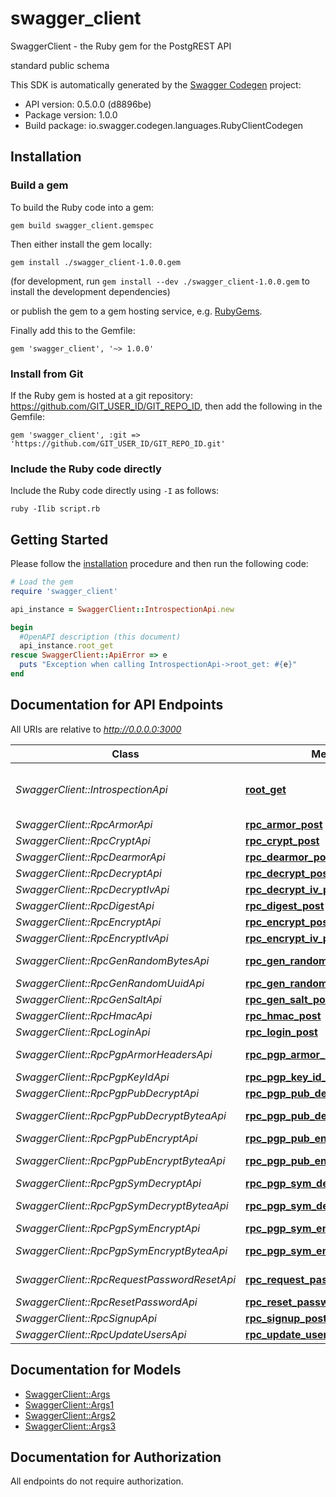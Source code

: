 # swagger_client

SwaggerClient - the Ruby gem for the PostgREST API

standard public schema

This SDK is automatically generated by the [Swagger Codegen](https://github.com/swagger-api/swagger-codegen) project:

- API version: 0.5.0.0 (d8896be)
- Package version: 1.0.0
- Build package: io.swagger.codegen.languages.RubyClientCodegen

## Installation

### Build a gem

To build the Ruby code into a gem:

```shell
gem build swagger_client.gemspec
```

Then either install the gem locally:

```shell
gem install ./swagger_client-1.0.0.gem
```
(for development, run `gem install --dev ./swagger_client-1.0.0.gem` to install the development dependencies)

or publish the gem to a gem hosting service, e.g. [RubyGems](https://rubygems.org/).

Finally add this to the Gemfile:

    gem 'swagger_client', '~> 1.0.0'

### Install from Git

If the Ruby gem is hosted at a git repository: https://github.com/GIT_USER_ID/GIT_REPO_ID, then add the following in the Gemfile:

    gem 'swagger_client', :git => 'https://github.com/GIT_USER_ID/GIT_REPO_ID.git'

### Include the Ruby code directly

Include the Ruby code directly using `-I` as follows:

```shell
ruby -Ilib script.rb
```

## Getting Started

Please follow the [installation](#installation) procedure and then run the following code:
```ruby
# Load the gem
require 'swagger_client'

api_instance = SwaggerClient::IntrospectionApi.new

begin
  #OpenAPI description (this document)
  api_instance.root_get
rescue SwaggerClient::ApiError => e
  puts "Exception when calling IntrospectionApi->root_get: #{e}"
end

```

## Documentation for API Endpoints

All URIs are relative to *http://0.0.0.0:3000*

Class | Method | HTTP request | Description
------------ | ------------- | ------------- | -------------
*SwaggerClient::IntrospectionApi* | [**root_get**](docs/IntrospectionApi.md#root_get) | **GET** / | OpenAPI description (this document)
*SwaggerClient::RpcArmorApi* | [**rpc_armor_post**](docs/RpcArmorApi.md#rpc_armor_post) | **POST** /rpc/armor | 
*SwaggerClient::RpcCryptApi* | [**rpc_crypt_post**](docs/RpcCryptApi.md#rpc_crypt_post) | **POST** /rpc/crypt | 
*SwaggerClient::RpcDearmorApi* | [**rpc_dearmor_post**](docs/RpcDearmorApi.md#rpc_dearmor_post) | **POST** /rpc/dearmor | 
*SwaggerClient::RpcDecryptApi* | [**rpc_decrypt_post**](docs/RpcDecryptApi.md#rpc_decrypt_post) | **POST** /rpc/decrypt | 
*SwaggerClient::RpcDecryptIvApi* | [**rpc_decrypt_iv_post**](docs/RpcDecryptIvApi.md#rpc_decrypt_iv_post) | **POST** /rpc/decrypt_iv | 
*SwaggerClient::RpcDigestApi* | [**rpc_digest_post**](docs/RpcDigestApi.md#rpc_digest_post) | **POST** /rpc/digest | 
*SwaggerClient::RpcEncryptApi* | [**rpc_encrypt_post**](docs/RpcEncryptApi.md#rpc_encrypt_post) | **POST** /rpc/encrypt | 
*SwaggerClient::RpcEncryptIvApi* | [**rpc_encrypt_iv_post**](docs/RpcEncryptIvApi.md#rpc_encrypt_iv_post) | **POST** /rpc/encrypt_iv | 
*SwaggerClient::RpcGenRandomBytesApi* | [**rpc_gen_random_bytes_post**](docs/RpcGenRandomBytesApi.md#rpc_gen_random_bytes_post) | **POST** /rpc/gen_random_bytes | 
*SwaggerClient::RpcGenRandomUuidApi* | [**rpc_gen_random_uuid_post**](docs/RpcGenRandomUuidApi.md#rpc_gen_random_uuid_post) | **POST** /rpc/gen_random_uuid | 
*SwaggerClient::RpcGenSaltApi* | [**rpc_gen_salt_post**](docs/RpcGenSaltApi.md#rpc_gen_salt_post) | **POST** /rpc/gen_salt | 
*SwaggerClient::RpcHmacApi* | [**rpc_hmac_post**](docs/RpcHmacApi.md#rpc_hmac_post) | **POST** /rpc/hmac | 
*SwaggerClient::RpcLoginApi* | [**rpc_login_post**](docs/RpcLoginApi.md#rpc_login_post) | **POST** /rpc/login | 
*SwaggerClient::RpcPgpArmorHeadersApi* | [**rpc_pgp_armor_headers_post**](docs/RpcPgpArmorHeadersApi.md#rpc_pgp_armor_headers_post) | **POST** /rpc/pgp_armor_headers | 
*SwaggerClient::RpcPgpKeyIdApi* | [**rpc_pgp_key_id_post**](docs/RpcPgpKeyIdApi.md#rpc_pgp_key_id_post) | **POST** /rpc/pgp_key_id | 
*SwaggerClient::RpcPgpPubDecryptApi* | [**rpc_pgp_pub_decrypt_post**](docs/RpcPgpPubDecryptApi.md#rpc_pgp_pub_decrypt_post) | **POST** /rpc/pgp_pub_decrypt | 
*SwaggerClient::RpcPgpPubDecryptByteaApi* | [**rpc_pgp_pub_decrypt_bytea_post**](docs/RpcPgpPubDecryptByteaApi.md#rpc_pgp_pub_decrypt_bytea_post) | **POST** /rpc/pgp_pub_decrypt_bytea | 
*SwaggerClient::RpcPgpPubEncryptApi* | [**rpc_pgp_pub_encrypt_post**](docs/RpcPgpPubEncryptApi.md#rpc_pgp_pub_encrypt_post) | **POST** /rpc/pgp_pub_encrypt | 
*SwaggerClient::RpcPgpPubEncryptByteaApi* | [**rpc_pgp_pub_encrypt_bytea_post**](docs/RpcPgpPubEncryptByteaApi.md#rpc_pgp_pub_encrypt_bytea_post) | **POST** /rpc/pgp_pub_encrypt_bytea | 
*SwaggerClient::RpcPgpSymDecryptApi* | [**rpc_pgp_sym_decrypt_post**](docs/RpcPgpSymDecryptApi.md#rpc_pgp_sym_decrypt_post) | **POST** /rpc/pgp_sym_decrypt | 
*SwaggerClient::RpcPgpSymDecryptByteaApi* | [**rpc_pgp_sym_decrypt_bytea_post**](docs/RpcPgpSymDecryptByteaApi.md#rpc_pgp_sym_decrypt_bytea_post) | **POST** /rpc/pgp_sym_decrypt_bytea | 
*SwaggerClient::RpcPgpSymEncryptApi* | [**rpc_pgp_sym_encrypt_post**](docs/RpcPgpSymEncryptApi.md#rpc_pgp_sym_encrypt_post) | **POST** /rpc/pgp_sym_encrypt | 
*SwaggerClient::RpcPgpSymEncryptByteaApi* | [**rpc_pgp_sym_encrypt_bytea_post**](docs/RpcPgpSymEncryptByteaApi.md#rpc_pgp_sym_encrypt_bytea_post) | **POST** /rpc/pgp_sym_encrypt_bytea | 
*SwaggerClient::RpcRequestPasswordResetApi* | [**rpc_request_password_reset_post**](docs/RpcRequestPasswordResetApi.md#rpc_request_password_reset_post) | **POST** /rpc/request_password_reset | 
*SwaggerClient::RpcResetPasswordApi* | [**rpc_reset_password_post**](docs/RpcResetPasswordApi.md#rpc_reset_password_post) | **POST** /rpc/reset_password | 
*SwaggerClient::RpcSignupApi* | [**rpc_signup_post**](docs/RpcSignupApi.md#rpc_signup_post) | **POST** /rpc/signup | 
*SwaggerClient::RpcUpdateUsersApi* | [**rpc_update_users_post**](docs/RpcUpdateUsersApi.md#rpc_update_users_post) | **POST** /rpc/update_users | 


## Documentation for Models

 - [SwaggerClient::Args](docs/Args.md)
 - [SwaggerClient::Args1](docs/Args1.md)
 - [SwaggerClient::Args2](docs/Args2.md)
 - [SwaggerClient::Args3](docs/Args3.md)


## Documentation for Authorization

 All endpoints do not require authorization.


